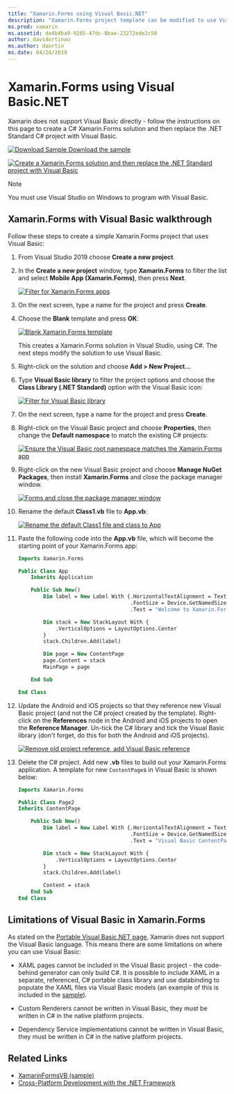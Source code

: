 ```yaml
---
title: "Xamarin.Forms using Visual Basic.NET"
description: "Xamarin.Forms project template can be modified to use Visual Basic for the main assembly, effectively allowing you to build cross-platform mobile apps using VB.NET."
ms.prod: xamarin
ms.assetid: da4b4ba9-9205-47dc-8bae-23272ede2c50
author: davidortinau
ms.author: daortin
ms.date: 04/24/2019
---
```

# Xamarin.Forms using Visual Basic.NET

Xamarin does not support Visual Basic directly - follow the instructions on
this page to create a C# Xamarin.Forms solution and then replace the
.NET Standard C# project with Visual Basic.

[![Download Sample](~/media/shared/download.png) Download the sample](/samples/xamarin/mobile-samples/visualbasic-xamarinformsvb/)

[![Create a Xamarin.Forms solution and then replace the .NET Standard project with Visual Basic](xamarin-forms-images/hero-sml.png)](xamarin-forms-images/hero.png#lightbox)

> [!NOTE]
> You must use Visual Studio on Windows to program with Visual Basic.

## Xamarin.Forms with Visual Basic walkthrough

Follow these steps to create a simple Xamarin.Forms project that uses Visual Basic:

1. From Visual Studio 2019 choose **Create a new project**.

2. In the **Create a new project** window, type **Xamarin.Forms** to filter the list and select **Mobile App (Xamarin.Forms)**, then press **Next**.

    [![Filter for Xamarin.Forms apps](xamarin-forms-images/02-sml.png)](xamarin-forms-images/02.png#lightbox)

3. On the next screen, type a name for the project and press **Create**.

4. Choose the **Blank** template and press **OK**:

    [![Blank Xamarin.Forms template](xamarin-forms-images/04-sml.png)](xamarin-forms-images/04.png#lightbox)

    This creates a Xamarin.Forms solution in Visual Studio, using C#. The next steps modify the solution to use Visual Basic.

5. Right-click on the solution and choose **Add > New Project...**

6. Type **Visual Basic library** to filter the project options and choose the **Class Library (.NET Standard)** option with the Visual Basic icon:

    [![Filter for Visual Basic library](xamarin-forms-images/06-sml.png)](xamarin-forms-images/06.png#lightbox)

7. On the next screen, type a name for the project and press **Create**.

8. Right-click on the Visual Basic project and choose **Properties**, then
  change the **Default namespace** to match the existing C# projects:

    [![Ensure the Visual Basic root namespace matches the Xamarin.Forms app](xamarin-forms-images/07a-sml.png)](xamarin-forms-images/07a.png#lightbox)

9. Right-click on the new Visual Basic project and choose **Manage NuGet Packages**,
then install **Xamarin.Forms** and close the package manager window.

    [![Forms and close the package manager window](xamarin-forms-images/07b-sml.png)](xamarin-forms-images/07b.png#lightbox)

10. Rename the default **Class1.vb** file to **App.vb**:

    [![Rename the default Class1 file and class to App](xamarin-forms-images/08.png)](xamarin-forms-images/08.png#lightbox)

11. Paste the following code into the **App.vb** file, which will become the starting
point of your Xamarin.Forms app:

    ```vb
    Imports Xamarin.Forms

    Public Class App
        Inherits Application

        Public Sub New()
            Dim label = New Label With {.HorizontalTextAlignment = TextAlignment.Center,
                                        .FontSize = Device.GetNamedSize(NamedSize.Medium, GetType(Label)),
                                        .Text = "Welcome to Xamarin.Forms with Visual Basic.NET"}

            Dim stack = New StackLayout With {
                .VerticalOptions = LayoutOptions.Center
            }
            stack.Children.Add(label)

            Dim page = New ContentPage
            page.Content = stack
            MainPage = page

        End Sub

    End Class
    ```

12. Update the Android and iOS projects so that they reference new Visual Basic project (and not the C# project created by the template).
Right-click on the **References** node in the Android and iOS projects to open the
**Reference Manager**. Un-tick the C# library and tick the Visual Basic library
(don't forget, do this for both the Android and iOS projects).

    [![Remove old project reference, add Visual Basic reference](xamarin-forms-images/10-sml.png)](xamarin-forms-images/10.png#lightbox)

13. Delete the C# project. Add new **.vb** files to build out your
Xamarin.Forms application. A template for new `ContentPage`s in Visual Basic
is shown below:

    ```vb
    Imports Xamarin.Forms

    Public Class Page2
    Inherits ContentPage

        Public Sub New()
            Dim label = New Label With {.HorizontalTextAlignment = TextAlignment.Center,
                                        .FontSize = Device.GetNamedSize(NamedSize.Medium, GetType(Label)),
                                        .Text = "Visual Basic ContentPage"}

            Dim stack = New StackLayout With {
                .VerticalOptions = LayoutOptions.Center
            }
            stack.Children.Add(label)

            Content = stack
        End Sub
    End Class
    ```

## Limitations of Visual Basic in Xamarin.Forms

As stated on the [Portable Visual Basic.NET page](~/cross-platform/platform/visual-basic/index.md),
Xamarin does not support the Visual Basic language. This means there are some limitations
on where you can use Visual Basic:

- XAML pages cannot be included in the Visual Basic project - the code-behind generator can only build C#. It is possible to include XAML in a separate, referenced, C# portable class library and use databinding to populate the XAML files via Visual Basic models (an example of this is included in the [sample](https://github.com/xamarin/mobile-samples/tree/master/VisualBasic/XamarinFormsVB)).

- Custom Renderers cannot be written in Visual Basic, they must be written in C# in the native platform projects.

- Dependency Service implementations cannot be written in Visual Basic, they must be written in C# in the native platform projects.

## Related Links

- [XamarinFormsVB (sample)](/samples/xamarin/mobile-samples/visualbasic-xamarinformsvb/)
- [Cross-Platform Development with the .NET Framework](/dotnet/standard/cross-platform/)